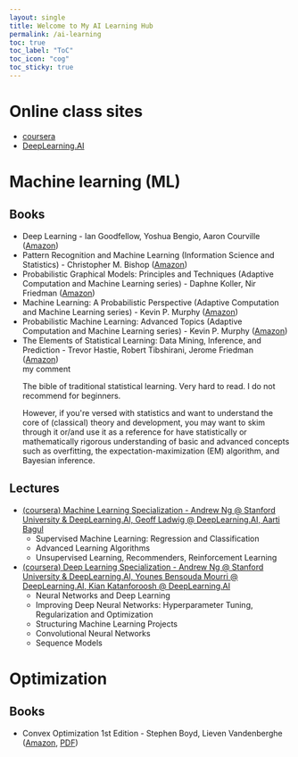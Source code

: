 ```yaml
---
layout: single
title: Welcome to My AI Learning Hub
permalink: /ai-learning
toc: true
toc_label: "ToC"
toc_icon: "cog"
toc_sticky: true
---
```


<head>
<link href="/resource/styles.css" rel="stylesheet"/>
</head>

<script>
	document.addEventListener('DOMContentLoaded', function() {
		var toggles = document.querySelectorAll('.foldable-toggle');

		toggles.forEach(function(toggle) {
			toggle.addEventListener('click', function() {
				this.classList.toggle('active');
				var content = this.nextElementSibling;
				if (content.style.display === 'block') {
					content.style.display = 'none';
				} else {
					content.style.display = 'block';
				}
			});
		});
	});
</script>

<h1 id="ml">
	Online class sites
</h1>

<ul>
<li>
	<a href="https://www.coursera.org/">coursera</a>
</li>
<li>
	<a href="https://www.deeplearning.ai/">DeepLearning.AI</a>
</li>
</ul>

<h1 id="ml">
	Machine learning (ML)
</h1>

<h2 id="ml-books">
	Books
</h2>

<ul>
<li>
	Deep Learning - Ian Goodfellow, Yoshua Bengio, Aaron Courville
	(<a href="https://www.facebook.com/sunghee.yun1/posts/pfbid0itijGVyiNTpxbPRK9Z4hff5BsqbEXKt8XEHzoDCxfYHks78kkuD2k2kYWDsQkQnQl">Amazon</a>)
</li>
<li>
	Pattern Recognition and Machine Learning (Information Science and Statistics) - Christopher M. Bishop
	(<a href="https://www.amazon.com/Pattern-Recognition-Learning-Information-Statistics/dp/0387310738/">Amazon</a>)
</li>
<li>
	Probabilistic Graphical Models: Principles and Techniques (Adaptive Computation and Machine Learning series)
	-
	Daphne Koller, Nir Friedman
	(<a href="https://www.amazon.com/Probabilistic-Graphical-Models-Principles-Computation/dp/0262013193/">Amazon</a>)
</li>
<li>
	Machine Learning: A Probabilistic Perspective (Adaptive Computation and Machine Learning series)
	-
	Kevin P. Murphy
	(<a href="https://www.amazon.com/Machine-Learning-Probabilistic-Perspective-Computation/dp/0262018020/">Amazon</a>)
</li>
<li>
	Probabilistic Machine Learning: Advanced Topics (Adaptive Computation and Machine Learning series)
	-
	Kevin P. Murphy
	(<a href="https://www.amazon.com/Probabilistic-Machine-Learning-Advanced-Computation/dp/0262048434/">Amazon</a>)
</li>
<li>
	The Elements of Statistical Learning: Data Mining, Inference, and Prediction
	-
	Trevor Hastie, Robert Tibshirani, Jerome Friedman
	(<a href="https://www.amazon.com/Elements-Statistical-Learning-Prediction-Statistics/dp/0387848576/">Amazon</a>)
	&nbsp;
	<div class="foldable-toggle">my comment</div>
	<div class="foldable-content">
	<p>
		The bible of traditional statistical learning.
		Very hard to read.
		I do not recommend for beginners.
	</p>
	<p>
		However,
		if you're versed with statistics
		and want to understand the core of (classical) theory and development,
		you may want to skim through it
		or/and use it as a reference
		for have statistically or mathematically rigorous understanding of basic and advanced
		concepts such as overfitting, the expectation-maximization (EM) algorithm,
		and Bayesian inference.
	</p>
	</div>
</li>
</ul>

<h2 id="ml-lectures">
	Lectures
</h2>

<ul>
<li>
	<a href="https://www.coursera.org/specializations/machine-learning-introduction">
	(coursera)
	Machine Learning Specialization
	-
	Andrew Ng @ Stanford University &amp; DeepLearning.AI,
	Geoff Ladwig @ DeepLearning.AI,
	Aarti Bagul
	</a>
	<ul>
	<li>
		Supervised Machine Learning: Regression and Classification
	</li>
	<li>
		Advanced Learning Algorithms
	</li>
	<li>
		Unsupervised Learning, Recommenders, Reinforcement Learning
	</li>
	</ul>
</li>
<li>
	<a href="https://www.coursera.org/specializations/deep-learning">
	(coursera)
	Deep Learning Specialization
	-
	Andrew Ng @ Stanford University &amp; DeepLearning.AI,
	Younes Bensouda Mourri @ DeepLearning.AI,
	Kian Katanforoosh @ DeepLearning.AI
	</a>
	<ul>
	<li>
		Neural Networks and Deep Learning
	</li>
	<li>
		Improving Deep Neural Networks: Hyperparameter Tuning, Regularization and Optimization
	</li>
	<li>
		Structuring Machine Learning Projects
	</li>
	<li>
		Convolutional Neural Networks
	</li>
	<li>
		Sequence Models
	</li>
	</ul>
</li>
</ul>

<h1 id="ml">
	Optimization
</h1>

<h2 id="opt-books">
	Books
</h2>

<ul>
<li>
	Convex Optimization 1st Edition
	-
	Stephen Boyd, Lieven Vandenberghe
	(<a href="https://www.amazon.com/Convex-Optimization-Corrections-2008-Stephen/dp/0521833787/">Amazon</a>,
	<a href="https://stanford.edu/~boyd/cvxbook/">PDF</a>)
</li>
</ul>
